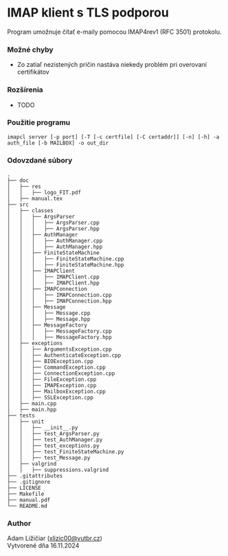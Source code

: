 # IMAP klient s TLS podporou
Program umožnuje čítať e-maily pomocou IMAP4rev1 (RFC 3501) protokolu. <br>

### Možné chyby
* Zo zatiaľ nezistených príčin nastáva niekedy problém pri overovaní certifikátov

### Rozšírenia 
* TODO

### Použitie programu
```
imapcl server [-p port] [-T [-c certfile] [-C certaddr]] [-n] [-h] -a auth_file [-b MAILBOX] -o out_dir
```

### Odovzdané súbory
```
.
├── doc
│   ├── res
│   │   ├── logo_FIT.pdf
│   ├── manual.tex
├── src
│   ├── classes
│   │   ├── ArgsParser
│   │   │   ├── ArgsParser.cpp
│   │   │   ├── ArgsParser.hpp
│   │   ├── AuthManager
│   │   │   ├── AuthManager.cpp
│   │   │   ├── AuthManager.hpp
│   │   ├── FiniteStateMachine
│   │   │   ├── FiniteStateMachine.cpp
│   │   │   ├── FiniteStateMachine.hpp
│   │   ├── IMAPClient
│   │   │   ├── IMAPClient.cpp
│   │   │   ├── IMAPClient.hpp
│   │   ├── IMAPConnection
│   │   │   ├── IMAPConnection.cpp
│   │   │   ├── IMAPConnection.hpp
│   │   ├── Message
│   │   │   ├── Message.cpp
│   │   │   ├── Message.hpp
│   │   ├── MessageFactory
│   │   │   ├── MessageFactory.cpp
│   │   │   ├── MessageFactory.hpp
│   ├── exceptions
│   │   ├── ArgumentsException.cpp
│   │   ├── AuthenticateException.cpp
│   │   ├── BIOException.cpp
│   │   ├── CommandException.cpp
│   │   ├── ConnectionException.cpp
│   │   ├── FileException.cpp
│   │   ├── IMAPException.cpp
│   │   ├── MailboxException.cpp
│   │   ├── SSLException.cpp
│   ├── main.cpp
│   ├── main.hpp
├── tests
│   ├── unit
│   │   ├── __init__.py
│   │   ├── test_ArgsParser.py
│   │   ├── test_AuthManager.py
│   │   ├── test_exceptions.py
│   │   ├── test_FiniteStateMachine.py
│   │   ├── test_Message.py
│   ├── valgrind
│   │   ├── suppressions.valgrind
├── .gitattributes
├── .gitignore
├── LICENSE
├── Makefile
├── manual.pdf
└── README.md
```

### Author
Adam Ližičiar (xlizic00@vutbr.cz)<br>
Vytvorené dňa 16.11.2024
